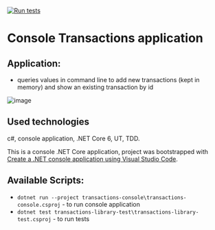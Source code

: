 [![Run tests](https://github.com/IgnatovDan/Sandbox/actions/workflows/tasks__transactions-console__run-tests.yml/badge.svg?branch=main)](https://github.com/IgnatovDan/Sandbox/actions/workflows/tasks__transactions-console__run-tests.yml)

# Console Transactions application

## Application:
- queries values in command line to add new transactions (kept in memory) and show an existing transaction by id

![image](https://user-images.githubusercontent.com/2094015/185720904-df18405f-384e-4b14-8d46-dda2b66d59be.png)

## Used technologies
c#, console application, .NET Core 6, UT, TDD.

This is a console .NET Core application, project was bootstrapped with [Create a .NET console application using Visual Studio Code](https://docs.microsoft.com/en-us/dotnet/core/tutorials/with-visual-studio-code?pivots=dotnet-6-0).

## Available Scripts:

- `dotnet run --project transactions-console\transactions-console.csproj` - to run console application
- `dotnet test transactions-library-test\transactions-library-test.csproj` - to run tests
